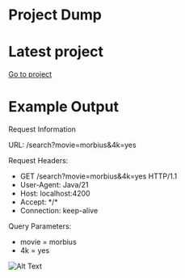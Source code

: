 # Project Dump
# Latest project 
[Go to project](https://github.com/McYum/Project_Dump/tree/main/Java/Plain/HTTP_Server_2)
# Example Output

<html lang = "de">
<body>
Request Information
<p>URL: /search?movie=morbius&4k=yes</p>
<p>Request Headers:</p>
<ul>
    <li>GET /search?movie=morbius&4k=yes HTTP/1.1</li>
    <li>User-Agent: Java/21</li>
    <li>Host: localhost:4200</li>
    <li>Accept: */*</li>
    <li>Connection: keep-alive</li>
</ul>
<p>Query Parameters:</p>
<ul>
    <li>movie = morbius</li>
    <li>4k = yes</li>
</ul>
</body>
</html>

![Alt Text](https://github.com/McYum/Project_Dump/blob/main/thisgoeshard.gif)
